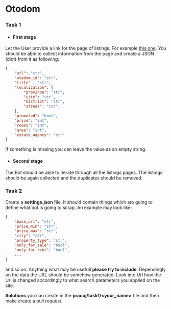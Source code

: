 # Otodom
### Task 1
- #### First stage
Let the User provide a link for the page of listings. For example [this one](https://www.otodom.pl/pl/wyniki/sprzedaz/mieszkanie/mazowieckie/warszawa/warszawa). You should be able to collect information from the page and create a JSON (dict) from it as following:
```json
{
	"url": "str",
	"otodom_id": "str",
	"title" : "str",
	"localization": {
		"province": "str",
		"city": "str",
		"district": "str",
		"street": "str",
	},
	"promoted": "bool",
	"price": "int",
	"rooms": "int",
	"area": "int",
	"estate_agency": "str"
}
```
If something is missing you can leave the value as an empty string.
* #### Second stage
 The Bot should be able to iterate through all the listings pages. The listings should be again collected and the duplicates should be removed.
### Task 2

Create a **settings.json** file. It should contain things which are going to define what bot is going to scrap. An example may look like:
```json
{
	"base_url": "str",
	"price_min": "str",
	"price_max": "str",
	"city": "str",
	"property_type": "str",
	"only_for_sale": "bool",
	"only_for_rent": "bool",
	...
}
```
and so on. Anything what may be usefull **please try to include**. Dependingly on the data the URL should be somehow generated. Look into Url how the Url is changed accordingly to what search parameters you applied on the site.

**Solutions** you can create in the **pracuj/task1/<your_name>** file and then make create a pull request.

